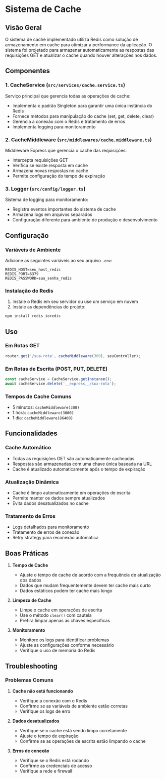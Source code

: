 # Sistema de Cache

## Visão Geral
O sistema de cache implementado utiliza Redis como solução de armazenamento em cache para otimizar a performance da aplicação. O sistema foi projetado para armazenar automaticamente as respostas das requisições GET e atualizar o cache quando houver alterações nos dados.

## Componentes

### 1. CacheService (`src/services/cache.service.ts`)
Serviço principal que gerencia todas as operações de cache:
- Implementa o padrão Singleton para garantir uma única instância do Redis
- Fornece métodos para manipulação do cache (set, get, delete, clear)
- Gerencia a conexão com o Redis e tratamento de erros
- Implementa logging para monitoramento

### 2. CacheMiddleware (`src/middlewares/cache.middleware.ts`)
Middleware Express que gerencia o cache das requisições:
- Intercepta requisições GET
- Verifica se existe resposta em cache
- Armazena novas respostas no cache
- Permite configuração do tempo de expiração

### 3. Logger (`src/config/logger.ts`)
Sistema de logging para monitoramento:
- Registra eventos importantes do sistema de cache
- Armazena logs em arquivos separados
- Configuração diferente para ambiente de produção e desenvolvimento

## Configuração

### Variáveis de Ambiente
Adicione as seguintes variáveis ao seu arquivo `.env`:
```env
REDIS_HOST=seu_host_redis
REDIS_PORT=6379
REDIS_PASSWORD=sua_senha_redis
```

### Instalação do Redis
1. Instale o Redis em seu servidor ou use um serviço em nuvem
2. Instale as dependências do projeto:
```bash
npm install redis ioredis
```

## Uso

### Em Rotas GET
```typescript
router.get('/sua-rota', cacheMiddleware(300), seuController);
```

### Em Rotas de Escrita (POST, PUT, DELETE)
```typescript
const cacheService = CacheService.getInstance();
await cacheService.delete('__express__/sua-rota');
```

### Tempos de Cache Comuns
- 5 minutos: `cacheMiddleware(300)`
- 1 hora: `cacheMiddleware(3600)`
- 1 dia: `cacheMiddleware(86400)`

## Funcionalidades

### Cache Automático
- Todas as requisições GET são automaticamente cacheadas
- Respostas são armazenadas com uma chave única baseada na URL
- Cache é atualizado automaticamente após o tempo de expiração

### Atualização Dinâmica
- Cache é limpo automaticamente em operações de escrita
- Permite manter os dados sempre atualizados
- Evita dados desatualizados no cache

### Tratamento de Erros
- Logs detalhados para monitoramento
- Tratamento de erros de conexão
- Retry strategy para reconexão automática

## Boas Práticas

1. **Tempo de Cache**
   - Ajuste o tempo de cache de acordo com a frequência de atualização dos dados
   - Dados que mudam frequentemente devem ter cache mais curto
   - Dados estáticos podem ter cache mais longo

2. **Limpeza de Cache**
   - Limpe o cache em operações de escrita
   - Use o método `clear()` com cautela
   - Prefira limpar apenas as chaves específicas

3. **Monitoramento**
   - Monitore os logs para identificar problemas
   - Ajuste as configurações conforme necessário
   - Verifique o uso de memória do Redis

## Troubleshooting

### Problemas Comuns

1. **Cache não está funcionando**
   - Verifique a conexão com o Redis
   - Confirme se as variáveis de ambiente estão corretas
   - Verifique os logs de erro

2. **Dados desatualizados**
   - Verifique se o cache está sendo limpo corretamente
   - Ajuste o tempo de expiração
   - Confirme se as operações de escrita estão limpando o cache

3. **Erros de conexão**
   - Verifique se o Redis está rodando
   - Confirme as credenciais de acesso
   - Verifique a rede e firewall 